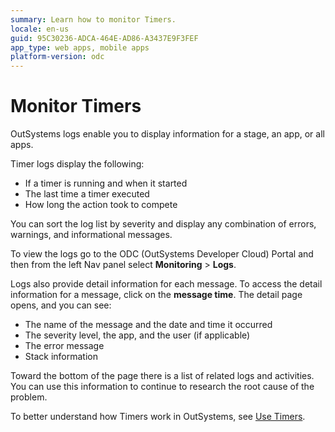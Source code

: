 ```yaml
---
summary: Learn how to monitor Timers.
locale: en-us
guid: 95C30236-ADCA-464E-AD86-A3437E9F3FEF
app_type: web apps, mobile apps
platform-version: odc
---
```


# Monitor Timers

OutSystems logs enable you to display information for a stage, an app, or all apps.

Timer logs display the following:

* If a timer is running and when it started
* The last time a timer executed
* How long the action took to compete

You can sort the log list by severity and display any combination of errors, warnings, and informational messages.  

To view the logs go to the ODC (OutSystems Developer Cloud) Portal and then from the left Nav panel select **Monitoring** > **Logs**.

Logs also provide detail information for each message. To access the detail information for a message, click on the **message time**. The detail page opens, and you can see:

* The name of the message and the date and time it occurred
* The severity level, the app, and the user (if applicable)
* The error message
* Stack information
  
Toward the bottom of the page there is a list of related logs and activities. You can use this information to continue to research the root cause of the problem.

To better understand how Timers work  in OutSystems, see [Use Timers](intro.md).
